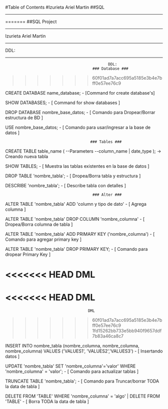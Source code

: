 #Table of Contents
#Izurieta Ariel Martin
##SQL
***
=======
##SQL Project
***
Izurieta Ariel Martin
***
DDL:
***
                                                  DDL:
                                           ### Database ###
>>>>>>> 60f01ad7a7acc695a5185e3b4e7bff0e57ee76c9

CREATE DATABASE name_database; - [Command for create database's]

SHOW DATABASES; - [ Command for show databases ]

DROP DATABASE nombre_base_datos; - [ Comando para Dropear/Borrar estructura de BD ]

USE nombre_base_datos; - [ Comando para usar/ingresar a la base de datos ]


                                          ### Tables ###
CREATE TABLE table_name ( --Parameters --column_name | date_type ); -> Creando nueva tabla

SHOW TABLES; - [ Muestra las tablas existentes en la base de datos ]

DROP TABLE 'nombre_tabla'; - [ Dropea/Borra tabla y estructura ]

DESCRIBE 'nombre_tabla'; - [ Describe tabla con detalles ] 


                                           ### Alter ###
ALTER TABLE 'nombre_tabla' ADD 'column y tipo de dato' - [ Agrega columna ]

ALTER TABLE 'nombre_tabla' DROP COLUMN 'nombre_columna' - [ Dropea/Borra columna de tabla ] 


ALTER TABLE 'nombre_tabla' ADD PRIMARY KEY ('nombre_columna') - [ Comando para agregar primary key ] 

ALTER TABLE 'nombre_tabla' DROP PRIMARY KEY; - [ Comando para dropear Primary Key ]
                                             


<<<<<<< HEAD
                                         DML                                       
=======
<<<<<<< HEAD
                                          DML                                     
=======
                                         DML                                       
>>>>>>> 60f01ad7a7acc695a5185e3b4e7bff0e57ee76c9
>>>>>>> 1fd15262bb733e5bb940f9657ddf7b83a46ca8c7

INSERT INTO nombre_tabla (nombre_columna, nombre_columna, nombre_columna) VALUES ('VALUES1', 'VALUES2','VALUES3') - [ Insertando datos ]

UPDATE 'nombre_tabla' SET 'nombre_columna'='valor' WHERE 'nombre_columna' = 'valor'; - [ Comando para actualizar tablas ]

TRUNCATE TABLE 'nombre_tabla'; - [ Comando para Truncar/borrar TODA la data de tabla ] 

DELETE FROM 'TABLE' WHERE 'nombre_columna' = 'algo' | DELETE FROM 'TABLE' - [ Borra TODA la data de tabla ]

